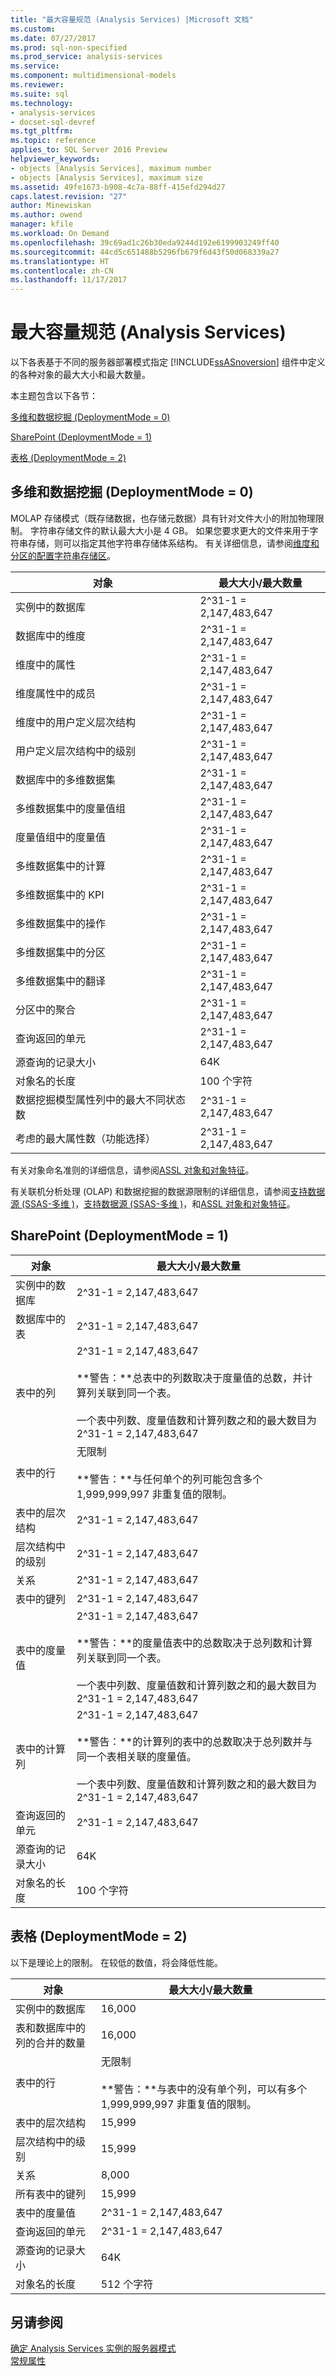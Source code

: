 ```yaml
---
title: "最大容量规范 (Analysis Services) |Microsoft 文档"
ms.custom: 
ms.date: 07/27/2017
ms.prod: sql-non-specified
ms.prod_service: analysis-services
ms.service: 
ms.component: multidimensional-models
ms.reviewer: 
ms.suite: sql
ms.technology:
- analysis-services
- docset-sql-devref
ms.tgt_pltfrm: 
ms.topic: reference
applies_to: SQL Server 2016 Preview
helpviewer_keywords:
- objects [Analysis Services], maximum number
- objects [Analysis Services], maximum size
ms.assetid: 49fe1673-b908-4c7a-88ff-415efd294d27
caps.latest.revision: "27"
author: Minewiskan
ms.author: owend
manager: kfile
ms.workload: On Demand
ms.openlocfilehash: 39c69ad1c26b30eda9244d192e6199903249ff40
ms.sourcegitcommit: 44cd5c651488b5296fb679f6d43f50d068339a27
ms.translationtype: HT
ms.contentlocale: zh-CN
ms.lasthandoff: 11/17/2017
---
```

# <a name="maximum-capacity-specifications-analysis-services"></a>最大容量规范 (Analysis Services)
  以下各表基于不同的服务器部署模式指定 [!INCLUDE[ssASnoversion](../../../includes/ssasnoversion-md.md)] 组件中定义的各种对象的最大大小和最大数量。  
  
 本主题包含以下各节：  
  
 [多维和数据挖掘 (DeploymentMode = 0)](#bkmk_OLAP)  
  
 [SharePoint (DeploymentMode = 1)](#bkmk_sharepoint)  
  
 [表格 (DeploymentMode = 2)](#bkmk_vertipaq)  
  
##  <a name="bkmk_OLAP"></a>多维和数据挖掘 (DeploymentMode = 0)  
 MOLAP 存储模式（既存储数据，也存储元数据）具有针对文件大小的附加物理限制。 字符串存储文件的默认最大大小是 4 GB。 如果您要求更大的文件来用于字符串存储，则可以指定其他字符串存储体系结构。 有关详细信息，请参阅[维度和分区的配置字符串存储区](../../../analysis-services/multidimensional-models/configure-string-storage-for-dimensions-and-partitions.md)。  
  
|对象|最大大小/最大数量|  
|------------|----------------------------|  
|实例中的数据库|2^31-1 = 2,147,483,647|  
|数据库中的维度|2^31-1 = 2,147,483,647|  
|维度中的属性|2^31-1 = 2,147,483,647|  
|维度属性中的成员|2^31-1 = 2,147,483,647|  
|维度中的用户定义层次结构|2^31-1 = 2,147,483,647|  
|用户定义层次结构中的级别|2^31-1 = 2,147,483,647|  
|数据库中的多维数据集|2^31-1 = 2,147,483,647|  
|多维数据集中的度量值组|2^31-1 = 2,147,483,647|  
|度量值组中的度量值|2^31-1 = 2,147,483,647|  
|多维数据集中的计算|2^31-1 = 2,147,483,647|  
|多维数据集中的 KPI|2^31-1 = 2,147,483,647|  
|多维数据集中的操作|2^31-1 = 2,147,483,647|  
|多维数据集中的分区|2^31-1 = 2,147,483,647|  
|多维数据集中的翻译|2^31-1 = 2,147,483,647|  
|分区中的聚合|2^31-1 = 2,147,483,647|  
|查询返回的单元|2^31-1 = 2,147,483,647|  
|源查询的记录大小|64K|  
|对象名的长度|100 个字符|  
|数据挖掘模型属性列中的最大不同状态数|2^31-1 = 2,147,483,647|  
|考虑的最大属性数（功能选择）|2^31-1 = 2,147,483,647|  
  
 有关对象命名准则的详细信息，请参阅[ASSL 对象和对象特征](../../../analysis-services/multidimensional-models/scripting-language-assl/assl-objects-and-object-characteristics.md)。  
  
 有关联机分析处理 (OLAP) 和数据挖掘的数据源限制的详细信息，请参阅[支持数据源 &#40;SSAS-多维 &#41;](../../../analysis-services/multidimensional-models/supported-data-sources-ssas-multidimensional.md)，[支持数据源 &#40;SSAS-多维 &#41;](../../../analysis-services/multidimensional-models/supported-data-sources-ssas-multidimensional.md)，和[ASSL 对象和对象特征](../../../analysis-services/multidimensional-models/scripting-language-assl/assl-objects-and-object-characteristics.md)。  
  
##  <a name="bkmk_sharepoint"></a>SharePoint (DeploymentMode = 1)  
  
|对象|最大大小/最大数量|  
|------------|----------------------------|  
|实例中的数据库|2^31-1 = 2,147,483,647|  
|数据库中的表|2^31-1 = 2,147,483,647|  
|表中的列|2^31-1 = 2,147,483,647<br /><br /> **警告：**总表中的列数取决于度量值的总数，并计算列关联到同一个表。<br /><br /> 一个表中列数、度量值数和计算列数之和的最大数目为 2^31-1 = 2,147,483,647|  
|表中的行|无限制<br /><br /> **警告：**与任何单个的列可能包含多个 1,999,999,997 非重复值的限制。|  
|表中的层次结构|2^31-1 = 2,147,483,647|  
|层次结构中的级别|2^31-1 = 2,147,483,647|  
|关系|2^31-1 = 2,147,483,647|  
|表中的键列|2^31-1 = 2,147,483,647|  
|表中的度量值|2^31-1 = 2,147,483,647<br /><br /> **警告：**的度量值表中的总数取决于总列数和计算列关联到同一个表。<br /><br /> 一个表中列数、度量值数和计算列数之和的最大数目为 2^31-1 = 2,147,483,647|  
|表中的计算列|2^31-1 = 2,147,483,647<br /><br /> **警告：**的计算列的表中的总数取决于总列数并与同一个表相关联的度量值。<br /><br /> 一个表中列数、度量值数和计算列数之和的最大数目为 2^31-1 = 2,147,483,647|  
|查询返回的单元|2^31-1 = 2,147,483,647|  
|源查询的记录大小|64K|  
|对象名的长度|100 个字符|  
  
##  <a name="bkmk_vertipaq"></a>表格 (DeploymentMode = 2)  
以下是理论上的限制。 在较低的数值，将会降低性能。   

|对象|最大大小/最大数量|  
|------------|----------------------------|  
|实例中的数据库|16,000|  
|表和数据库中的列的合并的数量|16,000|  
|表中的行|无限制<br /><br /> **警告：**与表中的没有单个列，可以有多个 1,999,999,997 非重复值的限制。|  
|表中的层次结构|15,999|  
|层次结构中的级别|15,999|  
|关系|8,000|  
|所有表中的键列|15,999|  
|表中的度量值|2^31-1 = 2,147,483,647|  
|查询返回的单元|2^31-1 = 2,147,483,647|  
|源查询的记录大小|64K|  
|对象名的长度|512 个字符|  
  
## <a name="see-also"></a>另请参阅  
 [确定 Analysis Services 实例的服务器模式](../../../analysis-services/instances/determine-the-server-mode-of-an-analysis-services-instance.md)   
 [常规属性](../../../analysis-services/server-properties/general-properties.md)  
  
  
